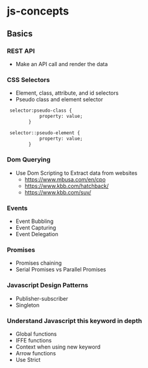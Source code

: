 # js-concepts

## Basics 
### REST API 
- Make an API call and render the data 

### CSS Selectors 
- Element, class, attribute, and id selectors
- Pseudo class and element selector

```html
 selector:pseudo-class {
            property: value;
        }
```

```html
 selector::pseudo-element {
            property: value;
        }
```

### Dom Querying 
- Use Dom Scripting to Extract data from websites 
    - https://www.mbusa.com/en/cpo
    - https://www.kbb.com/hatchback/
    - https://www.kbb.com/suv/

### Events
- Event Bubbling
- Event Capturing 
- Event Delegation

### Promises 
- Promises chaining
- Serial Promises vs Parallel Promises

### Javascript Design Patterns 
- Publisher-subscriber 
- Singleton

### Understand Javascript this keyword in depth
- Global functions 
- IFFE functions 
- Context when using new keyword 
- Arrow functions 
- Use Strict 
